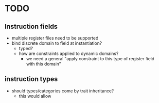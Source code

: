 # TODO

## Instruction fields
- multiple register files need to be supported
- bind discrete domain to field at instantiation?
  - typed? 
  - how are constraints applied to dynamic domains?
    - we need a general "apply constraint to this type of register field with this domain"


## instruction types
- should types/categories come by trait inheritance?
  - this would allow 
